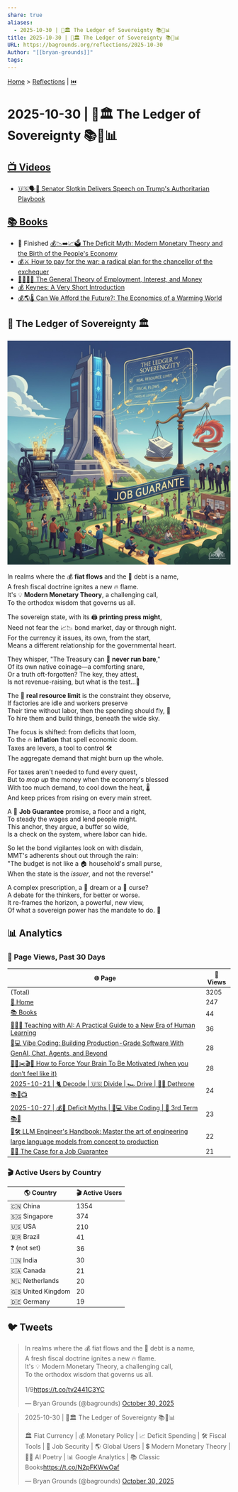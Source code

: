 ```yaml
---
share: true
aliases:
  - 2025-10-30 | 📜🏛️ The Ledger of Sovereignty 📚💌📊
title: 2025-10-30 | 📜🏛️ The Ledger of Sovereignty 📚💌📊
URL: https://bagrounds.org/reflections/2025-10-30
Author: "[[bryan-grounds]]"
tags:
---
```

[Home](../index.md) > [Reflections](./index.md) | [⏮️](./2025-10-29.md)  
# 2025-10-30 | 📜🏛️ The Ledger of Sovereignty 📚💌📊  
## [📺 Videos](../videos/index.md)  
- [🇺🇸🗣️👑 Senator Slotkin Delivers Speech on Trump's Authoritarian Playbook](../videos/senator-slotkin-delivers-speech-on-trumps-authoritarian-playbook.md)  
  
## [📚 Books](../books/index.md)  
- 🏁 Finished [💰📉➡️📈🗳️ The Deficit Myth: Modern Monetary Theory and the Birth of the People's Economy](../books/the-deficit-myth.md)  
- [💰⚔️ How to pay for the war: a radical plan for the chancellor of the exchequer](../books/how-to-pay-for-the-war-a-radical-plan-for-the-chancellor-of-the-exchequer.md)  
- [🧑‍💼🏦💸 The General Theory of Employment, Interest, and Money](../books/the-general-theory-of-employment-interest-and-money.md)  
- [💰 Keynes: A Very Short Introduction](../books/keynes-a-very-short-introduction.md)  
- [💰🌎🌡️ Can We Afford the Future?: The Economics of a Warming World](../books/can-we-afford-the-future-the-economics-of-a-warming-world.md)  
  
## 📜 The Ledger of Sovereignty 🏛️  
  
![Pasted image 20251030022026](../Pasted%20image%2020251030022026.jpg)  
  
In realms where the 💰 **fiat flows** and the 📜 debt is a name,  
A fresh fiscal doctrine ignites a new 🔥 flame.  
It's 💡 **Modern Monetary Theory**, a challenging call,  
To the orthodox wisdom that governs us all.  
  
The sovereign state, with its 🖨️ **printing press might**,  
Need not fear the 📈📉 bond market, day or through night.  
For the currency it issues, its own, from the start,  
Means a different relationship for the governmental heart.  
  
They whisper, "The Treasury can 🚫 **never run bare**,"  
Of its own native coinage—a comforting snare,  
Or a truth oft-forgotten? The key, they attest,  
Is not revenue-raising, but what is the test...🤔  
  
The 🧱 **real resource limit** is the constraint they observe,  
If factories are idle and workers preserve  
Their time without labor, then the spending should fly, 🚀  
To hire them and build things, beneath the wide sky.  
  
The focus is shifted: from deficits that loom,  
To the 🔥 **inflation** that spell economic doom.  
Taxes are levers, a tool to control 🛠️  
The aggregate demand that might burn up the whole.  
  
For taxes aren't needed to fund every quest,  
But to *mop up* the money when the economy's blessed  
With too much demand, to cool down the heat, 🌡️  
And keep prices from rising on every main street.  
  
A 🤝 **Job Guarantee** promise, a floor and a right,  
To steady the wages and lend people might.  
This anchor, they argue, a buffer so wide,  
Is a check on the system, where labor can hide.  
  
So let the bond vigilantes look on with disdain,  
MMT's adherents shout out through the rain:  
"The budget is not like a 🏠 household's small purse,  
When the state is the *issuer*, and not the reverse!"  
  
A complex prescription, a 💭 dream or a 👿 curse?  
A debate for the thinkers, for better or worse.  
It re-frames the horizon, a powerful, new view,  
Of what a sovereign power has the mandate to do. 👑  
  
## 📊 Analytics  
### 👀 Page Views, Past 30 Days  
| 🌐 Page                                                                                                                                                                                                                        | 👀 Views |  
| ------------------------------------------------------------------------------------------------------------------------------------------------------------------------------------------------------------------------------ | -------- |  
| (Total)                                                                                                                                                                                                                        | 3205     |  
| [🏡 Home](../index.md)                                                                                                                                                                                                             | 247      |  
| [📚 Books](../books/index.md)                                                                                                                                                                                                      | 44       |  
| [🤖🧑‍🏫 Teaching with AI: A Practical Guide to a New Era of Human Learning](../books/teaching-with-ai-a-practical-guide-to-a-new-era-of-human-learning.md)                                                                        | 36       |  
| [🤖💻 Vibe Coding: Building Production-Grade Software With GenAI, Chat, Agents, and Beyond](../books/vibe-coding-building-production-grade-software-with-genai-chat-agents-and-beyond.md)                                          | 28       |  
| [🥱💭✂️🎬🫡 How to Force Your Brain To Be Motivated (when you don’t feel like it)](../videos/how-to-force-your-brain-to-be-motivated-when-you-dont-feel-like-it.md)                                                                | 28       |  
| [2025-10-21 \| 🐈 Decode \| 🇺🇸 Divide \| 🏎️ Drive \| 🚫👑 Dethrone 📚📰📺](./2025-10-21.md)                                                                                                                        | 24       |  
| [2025-10-27 \| 💰🦄 Deficit Myths \| 🤖💻 Vibe Coding \| 👑 3rd Term 📚📰](./2025-10-27.md)                                                                                                                           | 23       |  
| [🤖🛠️ LLM Engineer's Handbook: Master the art of engineering large language models from concept to production](../books/llm-engineers-handbook-master-the-art-of-engineering-large-language-models-from-concept-to-production.md) | 22       |  
| [💼✅ The Case for a Job Guarantee](../books/the-case-for-a-job-guarantee.md)                                                                                                                                                       | 21       |  
  
### 🎬 Active Users by Country  
| 🌎 Country          | 🎬 Active Users |  
| ------------------- | --------------- |  
| 🇨🇳 China          | 1354            |  
| 🇸🇬 Singapore      | 374             |  
| 🇺🇸 USA            | 210             |  
| 🇧🇷 Brazil         | 41              |  
| ❓ (not set)      | 36              |  
| 🇮🇳 India          | 30              |  
| 🇨🇦 Canada         | 21              |  
| 🇳🇱 Netherlands    | 20              |  
| 🇬🇧 United Kingdom | 20              |  
| 🇩🇪 Germany        | 19  
  
## 🐦 Tweets  
<blockquote class="twitter-tweet" data-theme="dark"><p lang="en" dir="ltr">In realms where the 💰 fiat flows and the 📜 debt is a name,<br>A fresh fiscal doctrine ignites a new 🔥 flame.<br>It&#39;s 💡 Modern Monetary Theory, a challenging call,<br>To the orthodox wisdom that governs us all.<br><br>1/9<a href="https://t.co/tv2441C3YC">https://t.co/tv2441C3YC</a></p>&mdash; Bryan Grounds (@bagrounds) <a href="https://twitter.com/bagrounds/status/1983818375739666903?ref_src=twsrc%5Etfw">October 30, 2025</a></blockquote> <script async src="https://platform.twitter.com/widgets.js" charset="utf-8"></script>  
  
<blockquote class="twitter-tweet" data-theme="dark"><p lang="en" dir="ltr">2025-10-30 | 📜🏛️ The Ledger of Sovereignty 📚💌📊<br><br>🏛️ Fiat Currency | 💰 Monetary Policy | 📈 Deficit Spending | 🛠️ Fiscal Tools | 💼 Job Security | 🌎 Global Users | 💲 Modern Monetary Theory | 🤖💌 AI Poetry | 📊 Google Analytics | 📚 Classic Books<a href="https://t.co/N2pFKWwOaf">https://t.co/N2pFKWwOaf</a></p>&mdash; Bryan Grounds (@bagrounds) <a href="https://twitter.com/bagrounds/status/1983829895894691930?ref_src=twsrc%5Etfw">October 30, 2025</a></blockquote> <script async src="https://platform.twitter.com/widgets.js" charset="utf-8"></script>